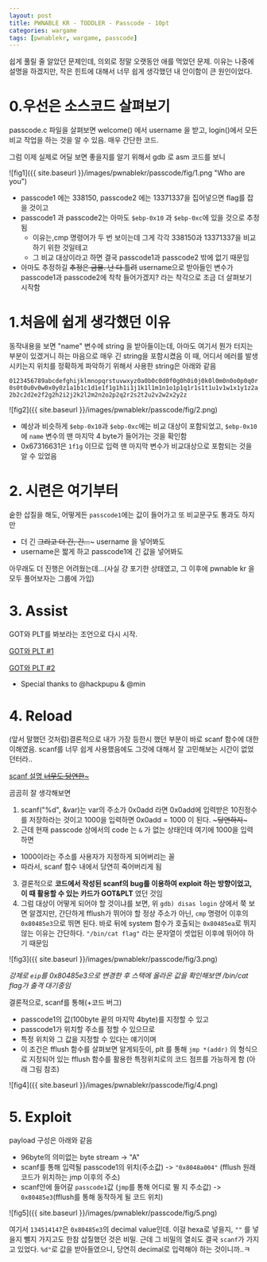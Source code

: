 ```yaml
---
layout: post
title: PWNABLE KR - TODDLER - Passcode - 10pt
categories: wargame
tags: [pwnablekr, wargame, passcode]
---
```


쉽게 풀릴 줄 알았던 문제인데, 의외로 정말 오랫동안 애를 먹었던 문제.
이유는 나중에 설명을 하겠지만, 작은 힌트에 대해서 너무 쉽게 생각했던 내 안이함이 큰 원인이었다.

# 0.우선은 소스코드 살펴보기
  passcode.c 파일을 살펴보면 welcome() 에서 username 을 받고, login()에서 모든 비교 작업을 하는 것을 알 수 있음. 매우 간단한 코드.

  그럼 이제 실제로 어딜 보면 좋을지를 알기 위해서 gdb 로 asm 코드를 보니

  ![fig1]({{ site.baseurl }}/images/pwnablekr/passcode/fig/1.png "Who are you")

  * passcode1 에는 338150, passcode2 에는 13371337을 집어넣으면 flag를 잡을 것이고
  * passcode1 과 passcode2는 아마도 ```$ebp-0x10``` 과 ```$ebp-0xc```에 있을 것으로 추정됨
    - 이유는,cmp 명령어가 두 번 보이는데 그게 각각 338150과 13371337을 비교하기 위한 것일테고
    - 그 비교 대상이라고 하면 결국 passcode1과 passcode2 밖에 없기 때문임
  * 아마도 추정하길 ~~추정은 금물. 난 다 틀려~~ username으로 받아들인 변수가 passcode1과 passcode2에 착착 들어가겠지? 라는 착각으로 조금 더 살펴보기 시작함

# 1.처음에 쉽게 생각했던 이유
  동작내용을 보면 "name" 변수에 string 을 받아들이는데, 아마도 여기서 뭔가 터지는 부분이 있겠거니 하는 마음으로 매우 긴 string을 포함시켰음
  이 때, 어디서 에러를 발생시키는지 위치를 정확하게 파악하기 위해서 사용한 string은 아래와 같음

  ```0123456789abcdefghijklmnopqrstuvwxyz0a0b0c0d0f0g0h0i0j0k0l0m0n0o0p0q0r0s0t0u0v0w0x0y0z1a1b1c1d1e1f1g1h1i1j1k1l1m1n1o1p1q1r1s1t1u1v1w1x1y1z2a2b2c2d2e2f2g2h2i2j2k2l2m2n2o2p2q2r2s2t2u2v2w2x2y2z```

  ![fig2]({{ site.baseurl }}/images/pwnablekr/passcode/fig/2.png)

  * 예상과 비슷하게 ```$ebp-0x10```과 ```$ebp-0xc```에는 비교 대상이 포함되었고, ```$ebp-0x10```에 ```name``` 변수의 맨 마지막 4 byte가 들어가는 것을 확인함
  * 0x67316631은 ```1f1g``` 이므로 입력 맨 마지막 변수가 비교대상으로 포함되는 것을 알 수 있었음

# 2. 시련은 여기부터
   숱한 삽질을 해도, 어떻게든 ```passcode1```에는 값이 들어가고 또 비교문구도 통과도 하지만
   * 더 긴 ~~그리고 더 긴, 긴...~~~ username 을 넣어봐도
   * username은 짧게 하고 passcode1에 긴 값을 넣어봐도

   아무래도 더 진행은 어려웠는데...(사실 걍 포기한 상태였고, 그 이후에 pwnable kr 을 모두 풀어보자는 그룹에 가입)

# 3. Assist
   GOT와 PLT를 봐보라는 조언으로 다시 시작.

   [GOT와 PLT #1](https://bpsecblog.wordpress.com/2016/03/07/about_got_plt_1/)

   [GOT와 PLT #2](http://expointer.tistory.com/13)

   * Special thanks to @hackpupu & @min

# 4. Reload
   (앞서 말했던 것처럼)결론적으로 내가 가장 등한시 했던 부분이 바로 scanf 함수에 대한 이해였음. scanf를 너무 쉽게 사용했음에도 그것에 대해서 잘 고민해보는 시간이 없었던터라..

   [scanf 설명 ~~너무도 당연한~~~](http://itguru.tistory.com/36)

곰곰히 잘 생각해보면
1) scanf("%d", &var)는 var의 주소가 0x0add 라면 0x0add에 입력받은 10진정수를 저장하라는 것이고 1000을 입력하면 0x0add = 1000 이 된다. ~~~당연하지~~~
2) 근데 현재 passcode 상에서의 code 는 ```&``` 가 없는 상태인데 여기에 1000을 입력하면
- 1000이라는 주소를 사용자가 지정하게 되어버리는 꼴
- 따라서, scanf 함수 내에서 당연히 죽어버리게 됨

3) 결론적으로 **코드에서 작성된 scanf의 bug를 이용하여 exploit 하는 방향이었고, 이 때 활용할 수 있는 카드가 GOT&PLT** 였던 것임
4) 그럼 대상이 어떻게 되어야 할 것이냐를 보면, 위 ```gdb) disas login``` 상에서 쭉 보면 알겠지만, 간단하게 fflush가 뛰어야 할 정상 주소가 아닌, ```cmp``` 명령어 이후의 ```0x80485e3```으로 뛰면 된다. 바로 뒤에 system 함수가 호출되는 ```0x80485ea```로 뛰지 않는 이유는 간단하다. ``` "/bin/cat flag" ``` 라는 문자열이 셋업된 이후에 뛰어야 하기 때문임

![fig3]({{ site.baseurl }}/images/pwnablekr/passcode/fig/3.png)

_강제로 ```eip```를 0x80485e3으로 변경한 후 스택에 올라온 값을 확인해보면 /bin/cat flag가 출격 대기중임_

결론적으로, scanf를 통해(+코드 버그)
  + passcode1의 값(100byte 끝의 마지막 4byte)를 지정할 수 있고
  + passcode1가 위치할 주소를 정할 수 있으므로
  + 특정 위치와 그 값을 지정할 수 있다는 얘기이며
  + 이 조건은 fflush 함수를 살펴보면 알게되듯이, plt 를 통해 ```jmp *(addr)``` 의 형식으로 지정되어 있는 fflush 함수를 활용한 특정위치로의 코드 점프를 가능하게 함 (아래 그림 참조)

![fig4]({{ site.baseurl }}/images/pwnablekr/passcode/fig/4.png)

# 5. Exploit
 payload 구성은 아래와 같음
 + 96byte의 의미없는 byte stream -> "A"
 + scanf를 통해 입력될 passcode1의 위치(주소값) -> ```"0x8048a004"``` (fflush 원래 코드가 위치하는 jmp 이후의 주소)
 + scanf안에 들어갈 ```passcode1```값 (```jmp```를 통해 어디로 뛸 지 주소값) -> ```0x80485e3```(fflush를 통해 동작하게 될 코드 위치)

 ![fig5]({{ site.baseurl }}/images/pwnablekr/passcode/fig/5.png)

 여기서 ```134514147```은 ```0x80485e3```의 decimal value인데. 이걸 hexa로 넣을지, ```""``` 를 넣을지 뺄지 가지고도 한참 삽질했던 것은 비밀. 근데 그 비밀의 열쇠도 결국 ```scanf```가 가지고 있었다. ```%d"```로 값을 받아들였으니, 당연히 decimal로 입력해야 하는 것이니까..ㅋ
